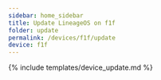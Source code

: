 ```yaml
---
sidebar: home_sidebar
title: Update LineageOS on f1f
folder: update
permalink: /devices/f1f/update
device: f1f
---
```

{% include templates/device_update.md %}
